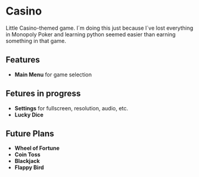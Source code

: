 # Casino
Little Casino-themed game. I´m doing this just because I´ve lost everything in Monopoly Poker and learning python seemed easier than earning something in that game.

## Features
- **Main Menu** for game selection

## Fetures in progress
- **Settings** for fullscreen, resolution, audio, etc.
- **Lucky Dice**

## Future Plans
- **Wheel of Fortune**
- **Coin Toss**
- **Blackjack**
- **Flappy Bird**
